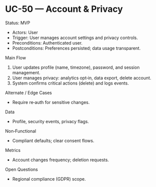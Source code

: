 # UC-50 — Account & Privacy

Status: MVP

- Actors: User
- Trigger: User manages account settings and privacy controls.
- Preconditions: Authenticated user.
- Postconditions: Preferences persisted; data usage transparent.

Main Flow
1. User updates profile (name, timezone), password, and session management.
2. User manages privacy: analytics opt‑in, data export, delete account.
3. System confirms critical actions (delete) and logs events.

Alternate / Edge Cases
- Require re‑auth for sensitive changes.

Data
- Profile, security events, privacy flags.

Non‑Functional
- Compliant defaults; clear consent flows.

Metrics
- Account changes frequency; deletion requests.

Open Questions
- Regional compliance (GDPR) scope.

